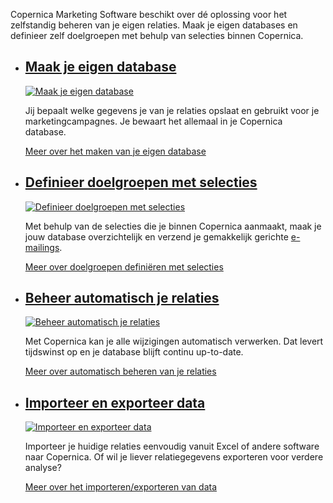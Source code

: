 Copernica Marketing Software beschikt over dé oplossing voor het
zelfstandig beheren van je eigen relaties. Maak je eigen databases en
definieer zelf doelgroepen met behulp van selecties binnen Copernica.

-   [Maak je eigen database](./creating-your-own-databases.md "Maak je eigen database")
    ------------------------------------------------------------------------------------------------------------------------

    [![Maak je eigen
    database](Copernicacom/nl-profiles-01-thumb.png "Maak je eigen database")](./creating-your-own-databases.md)

    Jij bepaalt welke gegevens je van je relaties opslaat en gebruikt
    voor je marketingcampagnes. Je bewaart het allemaal in je Copernica
    database.

    [Meer over het maken van je eigen
    database](./creating-your-own-databases.md "Maak je eigen database")

-   [Definieer doelgroepen met selecties](http://www.copernica.com/nl/functies/definieer-doelgroepen-met-selecties "Definieer doelgroepen met selecties")
    -----------------------------------------------------------------------------------------------------------------------------------------------------

    [![Definieer doelgroepen met
    selecties](Copernicacom/nl-profiles-02-thumb.png "Definieer doelgroepen met selecties")](http://www.copernica.com/nl/functies/definieer-doelgroepen-met-selecties)

    Met behulp van de selecties die je binnen Copernica aanmaakt, maak
    je jouw database overzichtelijk en verzend je gemakkelijk gerichte
    [e-mailings](http://www.copernica.com/nl/functies/e-mailings "E-mailings").

    [Meer over doelgroepen definiëren met
    selecties](http://www.copernica.com/nl/functies/definieer-doelgroepen-met-selecties "Definieer doelgroepen met selecties")

-   [Beheer automatisch je relaties](http://www.copernica.com/nl/functies/profielen/beheer-automatisch-je-relaties "Beheer automatisch je relaties")
    ------------------------------------------------------------------------------------------------------------------------------------------------

    [![Beheer automatisch je
    relaties](Copernicacom/nl-profiles-03-thumb.png "Beheer automatisch je relaties")](http://www.copernica.com/nl/functies/profielen/beheer-automatisch-je-relaties)

    Met Copernica kan je alle wijzigingen automatisch verwerken. Dat
    levert tijdswinst op en je database blijft continu up-to-date.

    [Meer over automatisch beheren van je
    relaties](http://www.copernica.com/nl/functies/profielen/beheer-automatisch-je-relaties "Beheer automatisch je relaties")

-   [Importeer en exporteer data](http://www.copernica.com/nl/functies/profielen/importeer-en-exporteer-data "Importeer en exporteer data")
    ---------------------------------------------------------------------------------------------------------------------------------------

    [![Importeer en exporteer
    data](Copernicacom/nl-profiles-04-thumb.png "Importeer en exporteer data")](http://www.copernica.com/nl/functies/profielen/importeer-en-exporteer-data)

    Importeer je huidige relaties eenvoudig vanuit Excel of andere
    software naar Copernica. Of wil je liever relatiegegevens exporteren
    voor verdere analyse?

    [Meer over het importeren/exporteren van
    data](http://www.copernica.com/nl/functies/profielen/importeer-en-exporteer-data "Importeer en exporteer data")


